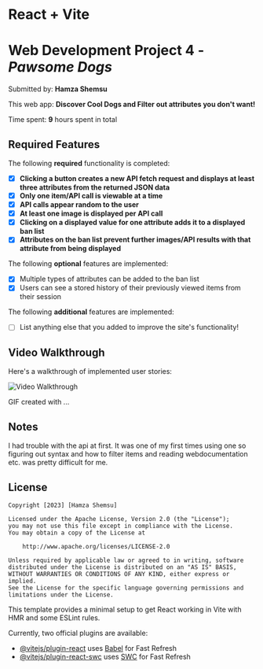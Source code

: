 # React + Vite

# Web Development Project 4 - *Pawsome Dogs*

Submitted by: **Hamza Shemsu**

This web app: **Discover Cool Dogs and Filter out attributes you don't want!**

Time spent: **9** hours spent in total

## Required Features

The following **required** functionality is completed:

- [X] **Clicking a button creates a new API fetch request and displays at least three attributes from the returned JSON data**
- [X] **Only one item/API call is viewable at a time**
- [X] **API calls appear random to the user**
- [X] **At least one image is displayed per API call**
- [X] **Clicking on a displayed value for one attribute adds it to a displayed ban list**
- [X] **Attributes on the ban list prevent further images/API results with that attribute from being displayed**

The following **optional** features are implemented:

- [X] Multiple types of attributes can be added to the ban list
- [X] Users can see a stored history of their previously viewed items from their session

The following **additional** features are implemented:

* [ ] List anything else that you added to improve the site's functionality!

## Video Walkthrough

Here's a walkthrough of implemented user stories:

<img src='C:\Users\Hamza\VsCodeProjects\CodePath\project04\veniVici\src\assets\p4gif.gif' title='Video Walkthrough' width='' alt='Video Walkthrough' />

<!-- Replace this with whatever GIF tool you used! -->
GIF created with ...  
<!-- Recommended tools:
[Kap](https://getkap.co/) for macOS
[ScreenToGif](https://www.screentogif.com/) for Windows
[peek](https://github.com/phw/peek) for Linux. -->

## Notes

I had trouble with the api at first. It was one of my first times using one so figuring out syntax and how to filter items and reading webdocumentation etc. was pretty difficult for me.

## License

    Copyright [2023] [Hamza Shemsu]

    Licensed under the Apache License, Version 2.0 (the "License");
    you may not use this file except in compliance with the License.
    You may obtain a copy of the License at

        http://www.apache.org/licenses/LICENSE-2.0

    Unless required by applicable law or agreed to in writing, software
    distributed under the License is distributed on an "AS IS" BASIS,
    WITHOUT WARRANTIES OR CONDITIONS OF ANY KIND, either express or implied.
    See the License for the specific language governing permissions and
    limitations under the License.


This template provides a minimal setup to get React working in Vite with HMR and some ESLint rules.

Currently, two official plugins are available:

- [@vitejs/plugin-react](https://github.com/vitejs/vite-plugin-react/blob/main/packages/plugin-react/README.md) uses [Babel](https://babeljs.io/) for Fast Refresh
- [@vitejs/plugin-react-swc](https://github.com/vitejs/vite-plugin-react-swc) uses [SWC](https://swc.rs/) for Fast Refresh

